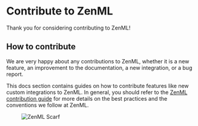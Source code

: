 # Contribute to ZenML

Thank you for considering contributing to ZenML!

## How to contribute

We are very happy about any contributions to ZenML, whether it is a new feature, an
improvement to the documentation, a new integration, or a bug report.

This docs section contains guides on how to contribute features like new custom integrations to ZenML. In general, you should refer to the [ZenML contribution guide](https://github.com/zenml-io/zenml/blob/main/CONTRIBUTING.md) for more details on the best practices and the conventions we follow at ZenML.

<!-- For scarf -->
<figure><img alt="ZenML Scarf" referrerpolicy="no-referrer-when-downgrade" src="https://static.scarf.sh/a.png?x-pxid=f0b4f458-0a54-4fcd-aa95-d5ee424815bc" /></figure>


